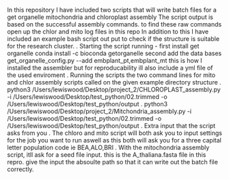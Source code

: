 In this repository I have included two scripts that will write batch files for a get organelle mitochondria and chloroplast assembly 
The script output is based on the successful assembly commands. to find these raw commands open up the chlor and mito log files in this repo 
In addition to this I have included an example bash script out put to check if the structure is suitable for the research cluster. 
.
Starting the script running - 
first install get organelle conda install -c bioconda getorganelle
second add the data bases get_organelle_config.py --add embplant_pt,embplant_mt
this is how I installed the assembler but for reproducability ill also include a yml file of the used enviroment 
.
Running the scripts 
the two command lines for mito and chlor assembly scripts called on the given example directory structure 
.
python3 /Users/lewiswood/Desktop/project_2/CHLOROPLAST_assembly.py -i /Users/lewiswood/Desktop/test_python/02.trimmed -o /Users/lewiswood/Desktop/test_python/output
.
python3 /Users/lewiswood/Desktop/project_2/Mitchondria_assembly.py -i /Users/lewiswood/Desktop/test_python/02.trimmed -o /Users/lewiswood/Desktop/test_python/output
.
Extra input that the script asks from you 
.
The chloro and mito script will both ask you to input settings for the job you want to run 
aswell as this both will ask you for a three capital letter population code ie BEA,ALO,BRI
.
With the mitochondria assembly script, itll ask for a seed file input. this is the A_thaliana.fasta file in this repro. 
give the input the absoulte path so that it can write out the batch file correctly. 
